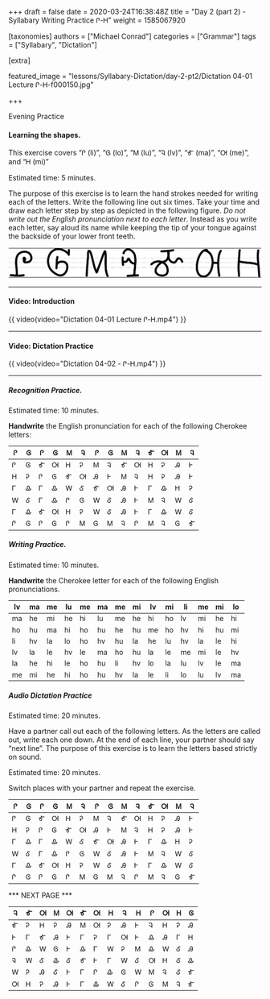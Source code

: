 +++
draft = false
date = 2020-03-24T16:38:48Z
title = "Day 2 (part 2) - Syllabary Writing Practice Ꮅ-Ꮋ"
weight = 1585067920

[taxonomies]
authors = ["Michael Conrad"]
categories = ["Grammar"]
tags = ["Syllabary", "Dictation"]

[extra]

featured_image = "lessons/Syllabary-Dictation/day-2-pt2/Dictation 04-01 Lecture Ꮅ-Ꮋ-f000150.jpg"

+++

Evening Practice

#### Learning the shapes.

This exercise covers “Ꮅ (li)”, “Ꮆ (lo)”, “Ꮇ (lu)”, “Ꮈ (lv)”, “Ꮉ (ma)”,
“Ꮊ (me)”, and “Ꮋ (mi)”

Estimated time: 5 minutes.
<!-- more -->
The purpose of this exercise is to learn the hand strokes needed for
writing each of the letters. Write the following line out six times.
Take your time and draw each letter step by step as depicted in the
following figure. *Do not write out the English pronunciation next to
each letter*. Instead as you write each letter, say aloud its name while
keeping the tip of your tongue against the backside of your lower front
teeth.

![image](handone%20-%20sample%2004.jpg)

---

#### Video: Introduction

{{ video(video="Dictation 04-01 Lecture Ꮅ-Ꮋ.mp4") }}

---

#### Video: Dictation Practice

{{ video(video="Dictation 04-02 - Ꮅ-Ꮋ.mp4") }}

---

##### Recognition Practice.

Estimated time: 10 minutes.

__Handwrite__ the English pronunciation for each of the following Cherokee letters:

| Ꮅ | Ꮆ | Ꮅ | Ꮆ | Ꮇ | Ꮈ | Ꮅ | Ꮆ | Ꮇ | Ꮈ | Ꮉ | Ꮊ | Ꮇ | Ꮈ | 
|---|---|---|---|---|---|---|---|---|---|---|---|---|---| 
| Ꮅ | Ꮆ | Ꮉ | Ꮊ | Ꮋ | Ꭾ | Ꮇ | Ꮈ | Ꮉ | Ꮊ | Ꮋ | Ꭾ | Ꭿ | Ꮀ | 
| Ꮋ | Ꭾ | Ꮅ | Ꮆ | Ꮉ | Ꮊ | Ꭿ | Ꮀ | Ꮇ | Ꮈ | Ꮋ | Ꭾ | Ꭿ | Ꮀ | 
| Ꮁ | Ꮂ | Ꮁ | Ꮂ | Ꮃ | Ꮄ | Ꮉ | Ꮊ | Ꭿ | Ꮀ | Ꮁ | Ꮂ | Ꮋ | Ꭾ | 
| Ꮃ | Ꮄ | Ꮁ | Ꮂ | Ꮅ | Ꮆ | Ꮃ | Ꮄ | Ꭿ | Ꮀ | Ꮇ | Ꮈ | Ꮃ | Ꮄ | 
| Ꮁ | Ꮂ | Ꮉ | Ꮊ | Ꮋ | Ꭾ | Ꮃ | Ꮄ | Ꭿ | Ꮀ | Ꮁ | Ꮂ | Ꮃ | Ꮄ | 
| Ꮅ | Ꮆ | Ꮅ | Ꮆ | Ꮅ | Ꮇ | Ꮆ | Ꮇ | Ꮈ | Ꮅ | Ꮇ | Ꮈ | Ꮆ | Ꮉ | 


##### Writing Practice.

Estimated time: 10 minutes.

__Handwrite__ the Cherokee letter for each of the following English pronunciations.

| lv | ma | me | lu | me | ma | me | mi | lv | mi | li | me | mi | lo | 
|----|----|----|----|----|----|----|----|----|----|----|----|----|----| 
| ma | he | mi | he | hi | lu | me | he | hi | ho | lv | mi | he | hi | 
| ho | hu | ma | hi | ho | hu | he | hu | me | ho | hv | hi | hu | mi | 
| li | hv | la | lo | ho | hv | hu | la | he | lu | hv | la | le | hi | 
| lv | la | le | hv | le | ma | ho | hu | la | le | me | mi | le | hv | 
| la | he | hi | le | ho | hu | li | hv | lo | la | lu | lv | le | ma | 
| me | mi | he | hi | ho | hu | hv | la | le | li | lo | lu | lv | ma | 

##### Audio Dictation Practice

Estimated time: 20 minutes.

Have a partner call out each of the following letters. As the letters
are called out, write each one down. At the end of each line, your
partner should say “next line”. The purpose of this exercise is to learn
the letters based strictly on sound.

Estimated time: 20 minutes.

Switch places with your partner and repeat the exercise.

| Ꮅ | Ꮆ | Ꮅ | Ꮆ | Ꮇ | Ꮈ | Ꮅ | Ꮆ | Ꮇ | Ꮈ | Ꮉ | Ꮊ | Ꮇ | Ꮈ | 
|---|---|---|---|---|---|---|---|---|---|---|---|---|---| 
| Ꮅ | Ꮆ | Ꮉ | Ꮊ | Ꮋ | Ꭾ | Ꮇ | Ꮈ | Ꮉ | Ꮊ | Ꮋ | Ꭾ | Ꭿ | Ꮀ | 
| Ꮋ | Ꭾ | Ꮅ | Ꮆ | Ꮉ | Ꮊ | Ꭿ | Ꮀ | Ꮇ | Ꮈ | Ꮋ | Ꭾ | Ꭿ | Ꮀ | 
| Ꮁ | Ꮂ | Ꮁ | Ꮂ | Ꮃ | Ꮄ | Ꮉ | Ꮊ | Ꭿ | Ꮀ | Ꮁ | Ꮂ | Ꮋ | Ꭾ | 
| Ꮃ | Ꮄ | Ꮁ | Ꮂ | Ꮅ | Ꮆ | Ꮃ | Ꮄ | Ꭿ | Ꮀ | Ꮇ | Ꮈ | Ꮃ | Ꮄ | 
| Ꮁ | Ꮂ | Ꮉ | Ꮊ | Ꮋ | Ꭾ | Ꮃ | Ꮄ | Ꭿ | Ꮀ | Ꮁ | Ꮂ | Ꮃ | Ꮄ | 
| Ꮅ | Ꮆ | Ꮅ | Ꮆ | Ꮅ | Ꮇ | Ꮆ | Ꮇ | Ꮈ | Ꮅ | Ꮇ | Ꮈ | Ꮆ | Ꮉ | 

*** NEXT PAGE ***

| Ꮈ | Ꮉ | Ꮊ | Ꮇ | Ꮊ | Ꮉ | Ꮊ | Ꮋ | Ꮈ | Ꮋ | Ꮅ | Ꮊ | Ꮋ | Ꮆ | 
|---|---|---|---|---|---|---|---|---|---|---|---|---|---| 
| Ꮉ | Ꭾ | Ꮋ | Ꭾ | Ꭿ | Ꮇ | Ꮊ | Ꭾ | Ꭿ | Ꮀ | Ꮈ | Ꮋ | Ꭾ | Ꭿ | 
| Ꮀ | Ꮁ | Ꮉ | Ꭿ | Ꮀ | Ꮁ | Ꭾ | Ꮁ | Ꮊ | Ꮀ | Ꮂ | Ꭿ | Ꮁ | Ꮋ | 
| Ꮅ | Ꮂ | Ꮃ | Ꮆ | Ꮀ | Ꮂ | Ꮁ | Ꮃ | Ꭾ | Ꮇ | Ꮂ | Ꮃ | Ꮄ | Ꭿ | 
| Ꮈ | Ꮃ | Ꮄ | Ꮂ | Ꮄ | Ꮉ | Ꮀ | Ꮁ | Ꮃ | Ꮄ | Ꮊ | Ꮋ | Ꮄ | Ꮂ | 
| Ꮃ | Ꭾ | Ꭿ | Ꮄ | Ꮀ | Ꮁ | Ꮅ | Ꮂ | Ꮆ | Ꮃ | Ꮇ | Ꮈ | Ꮄ | Ꮉ | 
| Ꮊ | Ꮋ | Ꭾ | Ꭿ | Ꮀ | Ꮁ | Ꮂ | Ꮃ | Ꮄ | Ꮅ | Ꮆ | Ꮇ | Ꮈ | Ꮉ | 
